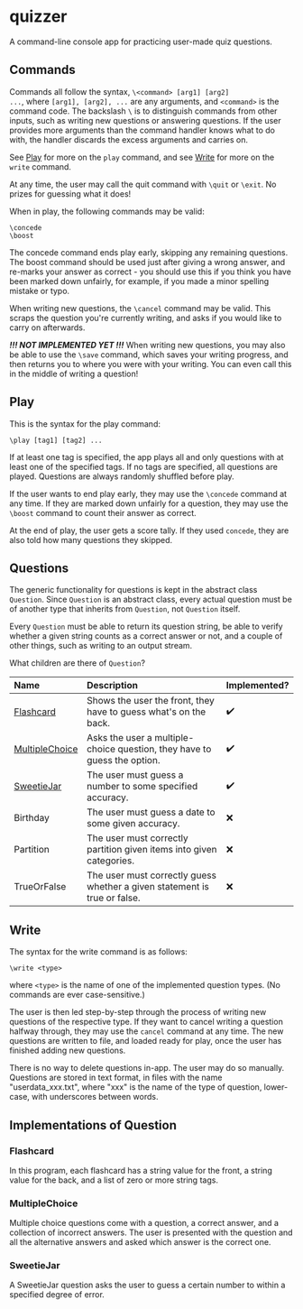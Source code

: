# quizzer

A command-line console app for practicing user-made quiz questions.

## Commands

Commands all follow the syntax, <code>\\\<command\> [arg1] [arg2] ...</code>, where <code>[arg1], [arg2], ...</code> are any arguments, and <code>\<command\></code> is the command code. The backslash <code>\\</code> is to distinguish commands from other inputs, such as writing new questions or answering questions. If the user provides more arguments than the command handler knows what to do with, the handler discards the excess arguments and carries on.

See [Play](#Play) for more on the <code>play</code> command, and see [Write](#Write) for more on the <code>write</code> command.

At any time, the user may call the quit command with <code>\\quit</code> or <code>\\exit</code>. No prizes for guessing what it does!

When in play, the following commands may be valid:

	\concede
	\boost

The concede command ends play early, skipping any remaining questions. The boost command should be used just after giving a wrong answer, and re-marks your answer as correct - you should use this if you think you have been marked down unfairly, for example, if you made a minor spelling mistake or typo.

When writing new questions, the <code>\\cancel</code> command may be valid. This scraps the question you're currently writing, and asks if you would like to carry on afterwards.

***!!! NOT IMPLEMENTED YET !!!*** When writing new questions, you may also be able to use the <code>\\save</code> command, which saves your writing progress, and then returns you to where you were with your writing. You can even call this in the middle of writing a question!

## Play

This is the syntax for the play command:

	\play [tag1] [tag2] ...

If at least one tag is specified, the app plays all and only questions with at least one of the specified tags. If no tags are specified, all questions are played. Questions are always randomly shuffled before play.

If the user wants to end play early, they may use the <code>\\concede</code> command at any time. If they are marked down unfairly for a question, they may use the <code>\\boost</code> command to count their answer as correct.

At the end of play, the user gets a score tally. If they used <code>concede</code>, they are also told how many questions they skipped.

## Questions

The generic functionality for questions is kept in the abstract class <code>Question</code>. Since <code>Question</code> is an abstract class, every actual question must be of another type that inherits from <code>Question</code>, not <code>Question</code> itself.

Every <code>Question</code> must be able to return its question string, be able to verify whether a given string counts as a correct answer or not, and a couple of other things, such as writing to an output stream.

What children are there of <code>Question</code>?

| Name                              | Description                                                               | Implemented?       |
| :-------------------------------- | :------------------------------------------------------------------------ | :----------------- |
| [Flashcard](#Flashcard)           | Shows the user the front, they have to guess what's on the back.          | :heavy_check_mark: |
| [MultipleChoice](#MultipleChoice) | Asks the user a multiple-choice question, they have to guess the option.  | :heavy_check_mark: |
| [SweetieJar](#SweetieJar)         | The user must guess a number to some specified accuracy.                  | :heavy_check_mark: |
| Birthday                          | The user must guess a date to some given accuracy.                        | :x:                |
| Partition                         | The user must correctly partition given items into given categories.      | :x:                |
| TrueOrFalse                       | The user must correctly guess whether a given statement is true or false. | :x:                |

## Write

The syntax for the write command is as follows:

	\write <type>

where <code>\<type\></code> is the name of one of the implemented question types. (No commands are ever case-sensitive.)

The user is then led step-by-step through the process of writing new questions of the respective type. If they want to cancel writing a question halfway through, they may use the <code>cancel</code> command at any time. The new questions are written to file, and loaded ready for play, once the user has finished adding new questions.

There is no way to delete questions in-app. The user may do so manually. Questions are stored in text format, in files with the name "userdata_xxx.txt", where "xxx" is the name of the type of question, lower-case, with underscores between words.

## Implementations of Question

### Flashcard

In this program, each flashcard has a string value for the front, a string value for the back, and a list of zero or more string tags.

### MultipleChoice

Multiple choice questions come with a question, a correct answer, and a collection of incorrect answers. The user is presented with the question and all the alternative answers and asked which answer is the correct one.

### SweetieJar

A SweetieJar question asks the user to guess a certain number to within a specified degree of error.

